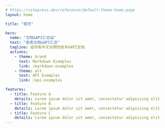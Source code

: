 ```yaml
---
# https://vitepress.dev/reference/default-theme-home-page
layout: home

title: "首页"

hero:
  name: "文档&API汇总站"
  text: "各类文档&API汇总"
  tagline: 给你有中文对照的技术&API文档
  actions:
    - theme: brand
      text: Markdown Examples
      link: /markdown-examples
    - theme: alt
      text: API Examples
      link: /api-examples

features:
  - title: Feature A
    details: Lorem ipsum dolor sit amet, consectetur adipiscing elit
  - title: Feature B
    details: Lorem ipsum dolor sit amet, consectetur adipiscing elit
  - title: Feature C
    details: Lorem ipsum dolor sit amet, consectetur adipiscing elit
---
```


